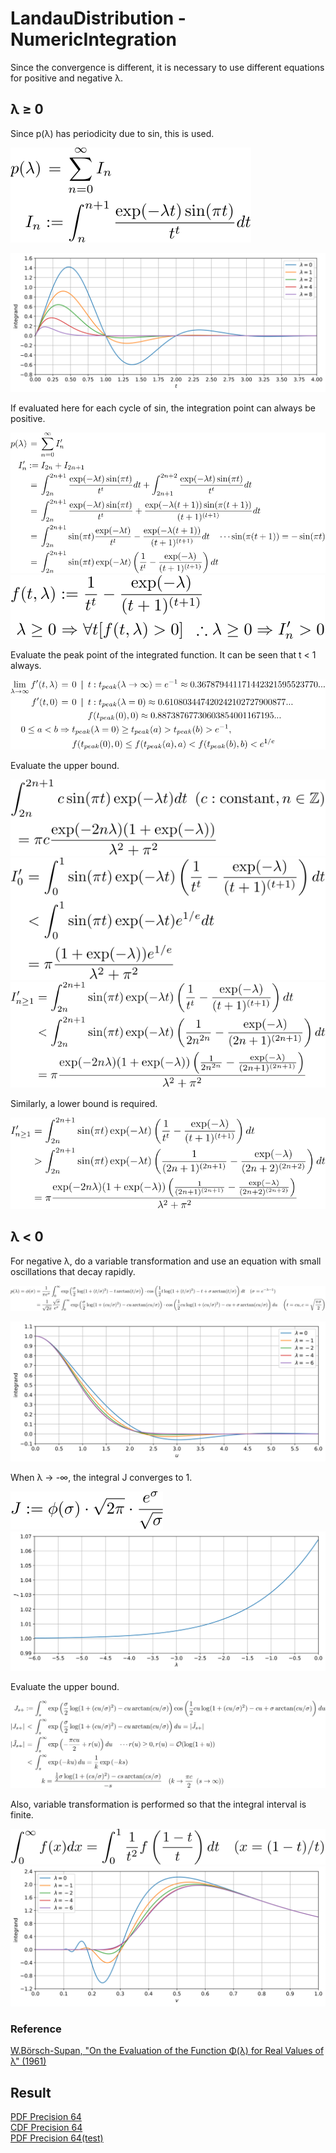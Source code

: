 # LandauDistribution - NumericIntegration

Since the convergence is different, it is necessary to use different equations for positive and negative &lambda;.

## &lambda; &geq; 0

Since p(&lambda;) has periodicity due to sin, this is used.

![integrate px 1](../figures/integrate_px_1.svg)  

![integrad px](../figures/integrand_px.svg)  

If evaluated here for each cycle of sin, the integration point can always be positive.

![integrate px 2](../figures/integrate_px_2.svg)  
![integrate px 3](../figures/integrate_px_3.svg)  

Evaluate the peak point of the integrated function. It can be seen that t &lt; 1 always.

![integrate px 4](../figures/integrate_px_4.svg)  

Evaluate the upper bound.

![integrate px 7](../figures/integrate_px_7.svg)  
![integrate px 5](../figures/integrate_px_5.svg)  
![integrate px 6](../figures/integrate_px_6.svg)  

Similarly, a lower bound is required.

![integrate px 8](../figures/integrate_px_8.svg)  

## &lambda; &lt; 0

For negative &lambda;, do a variable transformation and use an equation with small oscillations that decay rapidly.  

![integrate nx 1](../figures/integrate_nx_1.svg)  

![integrad nx](../figures/integrand_nx.svg)  

When &lambda; &rarr; -&infin;, the integral J converges to 1.

![integrate nx 3](../figures/integrate_nx_3.svg)  
![integrate nx 2](../figures/integrate_nx_2.svg)  

Evaluate the upper bound.

![integrate nx 4](../figures/integrate_nx_4.svg)  

Also, variable transformation is performed so that the integral interval is finite.  

![integrate nx 5](../figures/integrate_nx_5.svg)  
![integrate nx 6](../figures/integrate_nx_6.svg)  

### Reference
[W.Börsch-Supan, "On the Evaluation of the Function &Phi;(&lambda;) for Real Values of &lambda;" (1961)](https://nvlpubs.nist.gov/nistpubs/jres/65B/jresv65Bn4p245_A1b.pdf)

## Result
[PDF Precision 64](../results/integrate_pdf_precision64.csv)  
[CDF Precision 64](../results/integrate_cdf_precision64.csv)  
[PDF Precision 64(test)](../results/integrate_pdf_precision64_test.csv)  